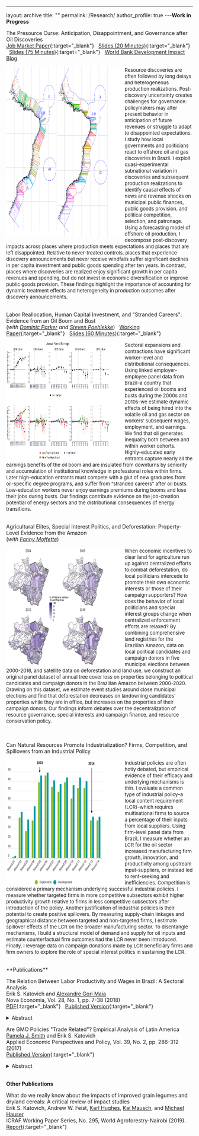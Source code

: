 ---
layout: archive
title: ""
permalink: /Research/
author_profile: true
---**Work in Progress**<br/>

The Presource Curse: Anticipation, Disappointment, and Governance after Oil Discoveries <br/>
[Job Market Paper](/files/Katovich_PresourceCurse.pdf){:target="_blank"} &nbsp; [Slides (20 Minutes)](/files/Katovich_LACEA_2021.pdf){:target="_blank"} &nbsp; [Slides (75 Minutes)](/files/Katovich_PresourceCurse_JobTalk.pdf){:target="_blank"} &nbsp; [World Bank Development Impact Blog](https://blogs.worldbank.org/impactevaluations/governing-rocky-beginnings-resource-boom-how-do-local-governments-respond-oil) 
<br/>

<img align="left" width="320" height="460" src="/files/projections_pic2.PNG"> <font size="-1.2"> Resource discoveries are often followed by long delays and heterogeneous production realizations. Post-discovery uncertainty creates challenges for governance: policymakers may alter present behavior in anticipation of future revenues or struggle to adapt to disappointed expectations. I study how local governments and politicians react to offshore oil and gas discoveries in Brazil. I exploit quasi-experimental subnational variation in discoveries and subsequent production realizations to identify causal effects of news and revenue shocks on municipal public finances, public goods provision, and political competition, selection, and patronage. Using a forecasting model of offshore oil production, I decompose post-discovery impacts across places where production meets expectations and places that are left disappointed. Relative to never-treated controls, places that experience discovery announcements but never receive windfalls suffer significant declines in per capita investment and public goods spending after ten years. In contrast, places where discoveries are realized enjoy significant growth in per capita revenues and spending, but do not invest in economic diversification or improve public goods provision. These findings highlight the importance of accounting for dynamic treatment effects and heterogeneity in production outcomes after discovery announcements.  </font>
<br/><br/>

Labor Reallocation, Human Capital Investment, and "Stranded Careers": Evidence from an Oil Boom and Bust  <br/> (_with [Dominic Parker](https://aae.wisc.edu/dparker/) and [Steven Poehlekke](https://unidirectory.auckland.ac.nz/profile/steven-poelhekke)_) &nbsp; [Working Paper](/files/Katovich_OilWorkers_WorkingPaper.pdf){:target="_blank"} &nbsp; [Slides (60 Minutes)](/files/Brazil_Oil_Boom_UWPresentation_2021_10.pdf){:target="_blank"}<br/>

<img align="left" width="320" height="320" src="/files/earnings_pic2.PNG"> <font size="-1.2"> Sectoral expansions and contractions have significant worker-level and distributional consequences. Using linked employer-employee panel data from Brazil–a country that experienced oil booms and busts during the 2000s and 2010s–we estimate dynamic effects of being hired into the volatile oil and gas sector on workers’ subsequent wages, employment, and earnings. We find that oil generates inequality both between and within worker cohorts. Highly-educated early entrants capture nearly all the earnings benefits of the oil boom and are insulated from downturns by seniority and accumulation
of institutional knowledge in professional roles within firms. Later high-education entrants must compete with a glut of new graduates from oil-specific degree programs,
and suffer from “stranded careers” after oil busts. Low-education workers never enjoy earnings premiums during booms and lose their jobs during busts. Our findings contribute
evidence on the job-creation potential of energy sectors and the distributional consequences of energy transitions.  </font>
<br/><br/>

Agricultural Elites, Special Interest Politics, and Deforestation: Property-Level Evidence from the Amazon <br/> (_with [Fanny Moffette](https://fannymoffette.com/)_)
<br/>

<img align="left" width="320" height="320" src="/files/elections_pic2.PNG"> <font size="-1.2"> When economic incentives to clear land for agriculture run up against centralized efforts to combat deforestation, do local politicians intercede to promote their own economic interests or those of their campaign supporters? How does the behavior of local politicians and special interest groups change when centralized enforcement efforts are relaxed? By combining comprehensive land registries for the Brazilian Amazon, data on local political candidates and campaign donors in five municipal elections between 2000-2016, and satellite data on deforestation and land use, we construct an original panel dataset of annual tree cover loss on properties belonging to political candidates and campaign donors in the Brazilian Amazon between 2000-2020. Drawing on this dataset, we estimate event studies around close municipal elections and find that deforestation decreases on landowning candidates’ properties while they are in office, but increases on the properties of their campaign donors. Our findings inform debates over the decentralization of resource governance, special interests and campaign finance, and resource conservation policy.  </font>
<br/><br/><br/>

Can Natural Resources Promote Industrialization? Firms, Competition, and Spillovers from an Industrial Policy <br/>

<img align="left" width="320" height="340" src="/files/lcr_pic2.PNG"> <font size="-1.2"> Industrial policies are often hotly debated, but empirical evidence of their efficacy and underlying mechanisms is thin. I evaluate a common type of industrial policy–a local content requirement (LCR)–which requires multinational firms to source a percentage of their inputs from local suppliers. Using firm-level panel data from Brazil, I measure whether an LCR for the oil sector increased manufacturing firm growth, innovation, and productivity among upstream input-suppliers, or instead led to rent-seeking and inefficiencies. Competition is considered a primary mechanism underlying successful industrial policies. I measure whether targeted firms in more competitive subsectors exhibit higher productivity growth relative to firms in less competitive subsectors after introduction of the policy. Another justification of industrial policies is their potential to create positive spillovers. By measuring supply-chain linkages and geographical distance between targeted and non-targeted firms, I estimate spillover effects of the LCR on the broader manufacturing sector. To disentangle mechanisms, I build a structural model of demand and supply for oil inputs and estimate counterfactual firm outcomes had the LCR never been introduced. Finally, I leverage data on campaign donations made by LCR beneficiary firms and firm owners to explore the role of special interest politics in sustaining the LCR.  </font>
<br/>




<br/>
**Publications**<br/>

The Relation Between Labor Productivity and Wages in Brazil: A Sectoral Analysis <br/>
Erik S. Katovich and [Alexandre Gori Maia](https://www4.eco.unicamp.br/docentes/gori/)<br/>
Nova Economia, Vol. 28, No. 1, pp. 7-38 (2018)<br/>
[PDF](/files/Katovich_Maia_NovaEconomia.pdf){:target="_blank"} &nbsp; [Published Version](https://doi.org/10.1590/0103-6351/3943){:target="_blank"} <br/>
<details><summary>Abstract</summary>
<font size="-1">Labor productivity is a crucial long-run determinant of real wages. Nonetheless, wage and productivity dynamics often diverge in practice due to a range of economic and institutional factors. This study analyzes the relation between the dynamics of labor productivity and wages in Brazil from 1996 to 2014, and adopts a sectoral perspective to account for divergent trends among economic sectors. Analyses are based on pooled data drawn from the National Accounts and the Pesquisa Nacional por Amostra de Domicílios, and hierarchical data models are estimated to assess the impacts of state- and sector-level factors on individuals’ wages. Results indicate that productivity is significantly positively associated with wage levels for all economic sectors, but that institutional factors such as labor formalization and minimum wage exert equally significant impacts, suggesting that wage growth over the 1996-2014 period was as much the result of institutional changes as of transformation of Brazil’s productive structure.</font>
<br/>
</details> 

Are GMO Policies "Trade Related"? Empirical Analysis of Latin America <br/>
[Pamela J. Smith](https://www.apec.umn.edu/people/pamela-smith) and Erik S. Katovich<br/>
Applied Economic Perspectives and Policy, Vol. 39, No. 2, pp. 286-312 (2017)<br/>
[Published Version](https://doi.org/10.1093/aepp/ppw021){:target="_blank"} <br/>
<details><summary>Abstract</summary>
<font size="-1">This paper empirically examines whether GMO policies are “trade related” for countries in Latin America (LA). First, we use the Balassa index to assess the “revealed comparative advantage” of LA countries. We find that LA countries have a revealed comparative advantage in GMO industries relative to the world, and that intra-regional trade in these industries is modest relative to external trade. Second, we estimate the Gravity model to examine the effects of importers’ GMO policies on Argentina and Brazil’s bilateral exports of soybeans and maize. We find that strong GMO policies in importers have a negative effect on Argentina’s bilateral exports of soybeans (an industry and country with historically high GMO content). Further, we find that past GMO policies are a strong determinant of Argentina’s future bilateral exports, and that the negative trade effects of strong GMO policies are increasing over time. In contrast, we find a weaker relationship between the GMO policies of importers and Brazil’s bilateral exports (consistent with Brazil’s more recent increases in GMO content). These findings for Argentina and Brazil provide a benchmark for other developing countries that are looking for guidance on servicing trading partners with diverse GMO policies.</font>
</details> <br/>

**Other Publications**<br/>

What do we really know about the impacts of improved grain legumes and dryland cereals: A critical review of impact studies<br/>
Erik S. Katovich, Andrew W. Feist, [Karl Hughes](http://worldagroforestry.org/staff/karl-hughes), [Kai Mausch](http://worldagroforestry.org/staff/kai-mausch), and [Michael Hauser](https://www.icrisat.org/team/dr-michael-hauser/)<br/>
ICRAF Working Paper Series, No. 295, World Agroforestry-Nairobi (2019).<br/>
[Report](http://apps.worldagroforestry.org/downloads/Publications/PDFS/WP19006.pdf){:target="_blank"}



